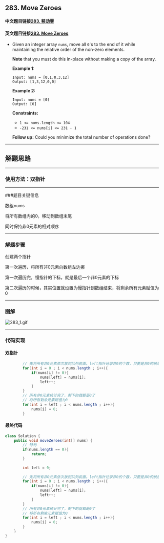 ## 283. Move Zeroes

#### 中文题目链接[283. 移动零](https://leetcode-cn.com/problems/move-zeroes/)

#### 英文题目链接[283. Move Zeroes](https://leetcode.com/problems/move-zeroes/)

- Given an integer array `nums`, move all `0`'s to the end of it while maintaining the relative order of the non-zero elements.

  **Note** that you must do this in-place without making a copy of the array.

   

  **Example 1:**

  ```
  Input: nums = [0,1,0,3,12]
  Output: [1,3,12,0,0]
  ```

  **Example 2:**

  ```
  Input: nums = [0]
  Output: [0]
  ```

   

  **Constraints:**

  - `1 <= nums.length <= 104`
  - `-231 <= nums[i] <= 231 - 1`

   

  **Follow up:** Could you minimize the total number of operations done?

---

## 解题思路

---

### 使用方法：双指针

---

###题目关键信息

数组nums

将所有数组内的0，移动到数组末尾

同时保持非0元素的相对顺序

---

### 解题步骤

创建两个指针

第一次遍历，将所有非0元素向数组左边挪

第一次遍历完，慢指针的下标，就是最后一个非0元素的下标

第二次遍历的时候，其实位置就设置为慢指针到数组结束，将剩余所有元素赋值为0

---

### 图解

![283_1.gif](https://tva1.sinaimg.cn/large/008i3skNgy1grh8sjpwo9g30zk0k07t7.gif)

---

### 代码实现

#### 双指针

```java
        // 先将所有非0元素依次放到队列前面，left指针记录非0的个数，只要是非0的统统都赋给nums[left]
        for(int i = 0 ; i < nums.length ; i++){
            if(nums[i] != 0){
                nums[left] = nums[i];
                left++;
            }
        }
        // 所有非0元素统计完了，剩下的就都是0了
        // 将所有剩余元素赋值为0
        for(int i = left ; i < nums.length ; i++){
            nums[i] = 0;
        }
```

#### 最终代码

```java
class Solution {
    public void moveZeroes(int[] nums) {
        // 特判
        if(nums.length == 0){
            return;
        }
                 
        int left = 0;
        
        // 先将所有非0元素依次放到队列前面，left指针记录非0的个数，只要是非0的统统都赋给nums[left]
        for(int i = 0 ; i < nums.length ; i++){
            if(nums[i] != 0){
                nums[left] = nums[i];
                left++;
            }
        }
        // 所有非0元素统计完了，剩下的就都是0了
        // 将所有剩余元素赋值为0
        for(int i = left ; i < nums.length ; i++){
            nums[i] = 0;
        }
    }
}
```

